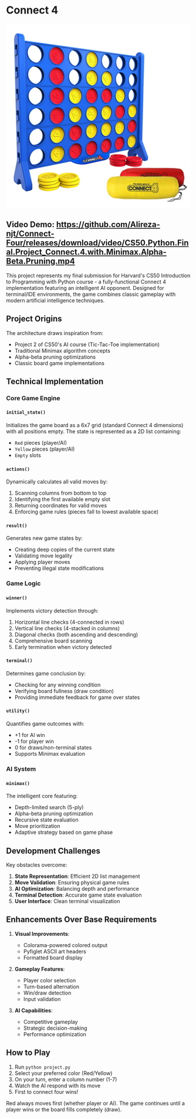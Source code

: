# Connect 4

![](./connect4_image.webp)

## Video Demo:  <https://github.com/Alireza-njt/Connect-Four/releases/download/video/CS50.Python.Final.Project_Connect.4.with.Minimax.Alpha-Beta.Pruning.mp4>

This project represents my final submission for Harvard's CS50 Introduction to Programming with Python course - a fully-functional Connect 4 implementation featuring an intelligent AI opponent. Designed for terminal/IDE environments, the game combines classic gameplay with modern artificial intelligence techniques.

## Project Origins
The architecture draws inspiration from:
- Project 2 of CS50's AI course (Tic-Tac-Toe implementation)
- Traditional Minimax algorithm concepts
- Alpha-beta pruning optimizations
- Classic board game implementations

## Technical Implementation

### Core Game Engine

#### `initial_state()`
Initializes the game board as a 6x7 grid (standard Connect 4 dimensions) with all positions empty. The state is represented as a 2D list containing:
- `Red` pieces (player/AI)
- `Yellow` pieces (player/AI)
- `Empty` slots

#### `actions()`
Dynamically calculates all valid moves by:
1. Scanning columns from bottom to top
2. Identifying the first available empty slot
3. Returning coordinates for valid moves
4. Enforcing game rules (pieces fall to lowest available space)

#### `result()`
Generates new game states by:
- Creating deep copies of the current state
- Validating move legality
- Applying player moves
- Preventing illegal state modifications

### Game Logic

#### `winner()`
Implements victory detection through:
1. Horizontal line checks (4-connected in rows)
2. Vertical line checks (4-stacked in columns)
3. Diagonal checks (both ascending and descending)
4. Comprehensive board scanning
5. Early termination when victory detected

#### `terminal()`
Determines game conclusion by:
- Checking for any winning condition
- Verifying board fullness (draw condition)
- Providing immediate feedback for game over states

#### `utility()`
Quantifies game outcomes with:
- +1 for AI win
- -1 for player win
- 0 for draws/non-terminal states
- Supports Minimax evaluation

### AI System

#### `minimax()`
The intelligent core featuring:
- Depth-limited search (5-ply)
- Alpha-beta pruning optimization
- Recursive state evaluation
- Move prioritization
- Adaptive strategy based on game phase

## Development Challenges

Key obstacles overcome:
1. **State Representation**: Efficient 2D list management
2. **Move Validation**: Ensuring physical game rules
3. **AI Optimization**: Balancing depth and performance
4. **Terminal Detection**: Accurate game state evaluation
5. **User Interface**: Clean terminal visualization

## Enhancements Over Base Requirements

1. **Visual Improvements**:
   - Colorama-powered colored output
   - Pyfiglet ASCII art headers
   - Formatted board display

2. **Gameplay Features**:
   - Player color selection
   - Turn-based alternation
   - Win/draw detection
   - Input validation

3. **AI Capabilities**:
   - Competitive gameplay
   - Strategic decision-making
   - Performance optimization

## How to Play

1. Run `python project.py`
2. Select your preferred color (Red/Yellow)
3. On your turn, enter a column number (1-7)
4. Watch the AI respond with its move
5. First to connect four wins!

Red always moves first (whether player or AI). The game continues until a player wins or the board fills completely (draw).
